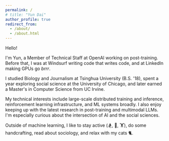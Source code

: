 ```yaml
---
permalink: /
# title: "Yun Dai"
author_profile: true
redirect_from: 
  - /about/
  - /about.html
---
```


Hello!

I'm Yun, a Member of Technical Staff at OpenAI working on post-training. Before that, I was at Windsurf writing code that writes code, and at LinkedIn making GPUs go _brrr_. 

I studied Biology and Journalism at Tsinghua University (B.S. '18), spent a year exploring social science at the University of Chicago, and later earned a Master's in Computer Science from UC Irvine.

My technical interests include large-scale distributed training and inference, reinforcement learning infrastructure, and ML systems broadly. I also enjoy keeping up with the latest research in post-training and multimodal LLMs. I'm especially curious about the intersection of AI and the social sciences. 

Outside of machine learning, I like to stay active (🏂, 🧗, 🏋️), do some handcrafting, read about sociology, and relax with my cats 🐈.